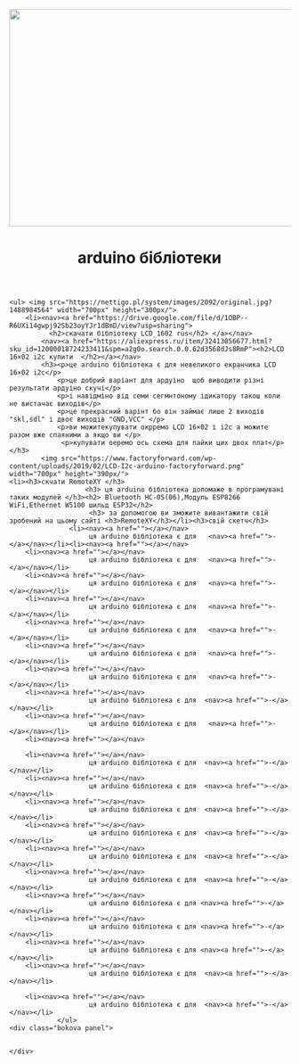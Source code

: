 <html>
    <head>
    <link rel="style" href="style.css"/>
    </head>
    <header>    <img src="https://all-arduino.ru/wp-content/uploads/cropped-cropped-arduino-bluetooth-control.png" width="600px" height="390px/">
        <h1>arduino бібліотеки </h1>
    </header>
<body background = "">
    
    <ul> <img src="https://nettigo.pl/system/images/2092/original.jpg?1488984564" width="700px" height="300px/">
        <li><nav><a href="https://drive.google.com/file/d/1OBP--R6UXi14gwpj92Sb23oyYJr1dBmD/view?usp=sharing">
              <h2>скачати бібліотеку LCD_1602 rus</h2> </a></nav>
            <nav><a href="https://aliexpress.ru/item/32413056677.html?sku_id=12000018724233411&spm=a2g0o.search.0.0.62d3568dJs8RmP"><h2>LCD 16×02 i2c купити  </h2></a></nav>
            <h3><p>це arduino бібліотека є для невеликого екранчика LCD 16×02 i2c</p>
                <p>це добрий варіант для ардуіно  щоб виводити різні результати ардуіно скучі</p>
                <p>і навідміно від семи сегмнтоному ідикатору такош коли не вистачає виходів</p> 
                <p>це прекрасний варінт бо він займає лише 2 виходів "skl,sdl" і двоє виходів "GND,VCC" </p>
                <p>ви можитекупувати окрремо LCD 16×02 і i2c а можите разом вже спаяними а якщо ви </p>
                 <p>купувати оеремо ось схема для пайки цих двох плат</p> </h3>
            <img src="https://www.factoryforward.com/wp-content/uploads/2019/02/LCD-I2c-arduino-factoryforward.png" width="700px" height="390px/">
    <li><h3>скчати RemoteXY </h3>
                       <h3> ця arduino бібліотека допомаже в програмувані таких модулей </h3><h2> Bluetooth HC-05(06),Модуль ESP8266 WiFi,Ethernet W5100 шильд ESP32</h2>
                        <h3> за допомогою ви зможите вивантажити свій зробений на цьому сайті <h3>RemoteXY</h3></li><h3>свій скетч</h3>
                   <li><nav><a href=""></a></nav>
                        ця arduino бібліотека є для   <nav><a href="">-</a></nav></li><li><nav><a href=""></a></nav>
        <li><nav><a href=""></a></nav>
                        ця arduino бібліотека є для   <nav><a href="">-</a></nav></li>
        <li><nav><a href=""></a></nav>
                        ця arduino бібліотека є для   <nav><a href="">-</a></nav></li>
        <li><nav><a href=""></a></nav>
                        ця arduino бібліотека є для   <nav><a href="">-</a></nav></li>
        <li><nav><a href=""></a></nav>
                        ця arduino бібліотека є для   <nav><a href="">-</a></nav></li>
        <li><nav><a href=""></a></nav>
                        ця arduino бібліотека є для   <nav><a href="">-</a></nav></li>
        <li><nav><a href=""></a></nav>
                        ця arduino бібліотека є для   <nav><a href="">-</a></nav></li>
        <li><nav><a href=""></a></nav>
                        ця arduino бібліотека є для  <nav><a href="">-</a></nav></li>
        <li><nav><a href=""></a></nav>
                        ця arduino бібліотека є для   <nav><a href="">-</a></nav></li>
        <li><nav><a href=""></a></nav>
                       
        <li><nav><a href=""></a></nav>
                        ця arduino бібліотека є для  <nav><a href="">-</a></nav></li>
        <li><nav><a href=""></a></nav>
                        ця arduino бібліотека є для  <nav><a href="">-</a></nav></li>
        <li><nav><a href=""></a></nav>
                        ця arduino бібліотека є для  <nav><a href="">-</a></nav></li>
        <li><nav><a href=""></a></nav>
                        ця arduino бібліотека є для  <nav><a href="">-</a></nav></li>
        <li><nav><a href=""></a></nav>
                        ця arduino бібліотека є для  <nav><a href="">-</a></nav></li>
        <li><nav><a href=""></a></nav>
                        ця arduino бібліотека є для  <nav><a href="">-</a></nav></li>
        <li><nav><a href=""></a></nav>
                        ця arduino бібліотека є для <nav><a href="">-</a></nav></li>
        <li><nav><a href=""></a></nav>
                        ця arduino бібліотека є для <nav><a href="">-</a></nav></li>
        <li><nav><a href=""></a></nav>
                        ця arduino бібліотека є для <nav><a href="">-</a></nav></li>
        <li><nav><a href=""></a></nav>
                        ця arduino бібліотека є для  <nav><a href="">-</a></nav></li>
     
        <li><nav><a href=""></a></nav>
                        ця arduino бібліотека є для  <nav><a href="">-</a></nav></li>
                </ul>
    <div class="bokova panel">
        
        
    </div>
</body>
</html>
